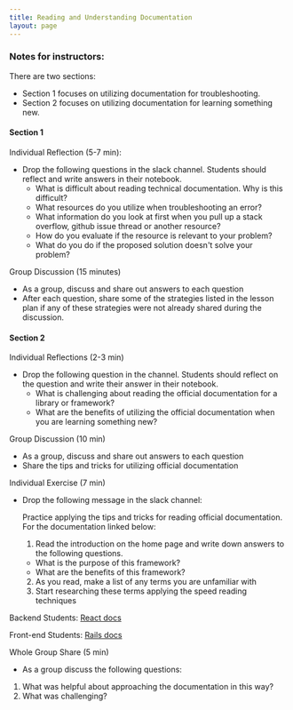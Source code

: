 ```yaml
---
title: Reading and Understanding Documentation
layout: page
---
```


### Notes for instructors:
There are two sections:
- Section 1 focuses on utilizing documentation for troubleshooting.
- Section 2 focuses on utilizing documentation for learning something new.

#### Section 1
Individual Reflection (5-7 min):
- Drop the following questions in the slack channel. Students should reflect and write answers in their notebook.
  - What is difficult about reading technical documentation. Why is this difficult?
  - What resources do you utilize when troubleshooting an error?
  - What information do you look at first when you pull up a stack overflow, github issue thread or another resource?
  - How do you evaluate if the resource is relevant to your problem?
  - What do you do if the proposed solution doesn't solve your problem?

Group Discussion (15 minutes)
  - As a group, discuss and share out answers to each question
  - After each question, share some of the strategies listed in the lesson plan if any of these strategies were not already shared during the discussion.

#### Section 2
Individual Reflections (2-3 min)

- Drop the following question in the channel. Students should reflect on the question and write their answer in their notebook.
  - What is challenging about reading the official documentation for a library or framework?
  - What are the benefits of utilizing the official documentation when you are learning something new?

Group Discussion (10 min)
  - As a group, discuss and share out answers to each question
  - Share the tips and tricks for utilizing official documentation

Individual Exercise (7 min)
  - Drop the following message in the slack channel:

    Practice applying the tips and tricks for reading official documentation. For the documentation linked below:
    1. Read the introduction on the home page and write down answers to the following questions.
      - What is the purpose of this framework?
      - What are the benefits of this framework?
    2. As you read, make a list of any terms you are unfamiliar with
    3. Start researching these terms applying the speed reading techniques

Backend Students: [React docs](https://reactjs.org/)

Front-end Students: [Rails docs](https://guides.rubyonrails.org/getting_started.html#what-is-rails-questionmark)

Whole Group Share (5 min)
  - As a group discuss the following questions:
  1. What was helpful about approaching the documentation in this way?
  2. What was challenging?
